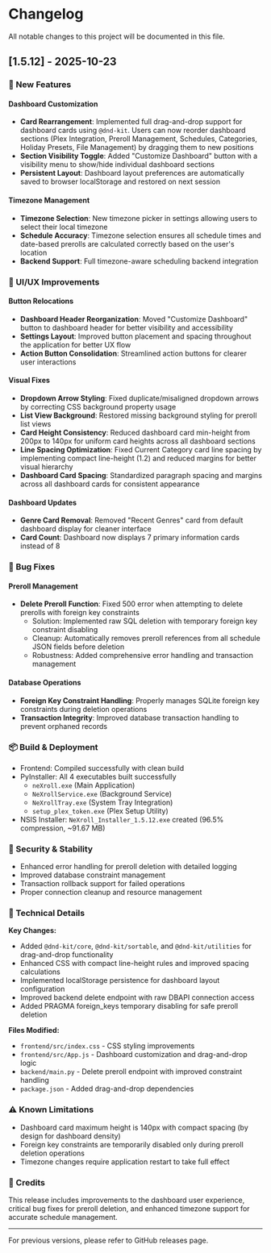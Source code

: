 # Changelog

All notable changes to this project will be documented in this file.

## [1.5.12] - 2025-10-23

### 🎨 New Features

#### Dashboard Customization
- **Card Rearrangement**: Implemented full drag-and-drop support for dashboard cards using `@dnd-kit`. Users can now reorder dashboard sections (Plex Integration, Preroll Management, Schedules, Categories, Holiday Presets, File Management) by dragging them to new positions
- **Section Visibility Toggle**: Added "Customize Dashboard" button with a visibility menu to show/hide individual dashboard sections
- **Persistent Layout**: Dashboard layout preferences are automatically saved to browser localStorage and restored on next session

#### Timezone Management
- **Timezone Selection**: New timezone picker in settings allowing users to select their local timezone
- **Schedule Accuracy**: Timezone selection ensures all schedule times and date-based prerolls are calculated correctly based on the user's location
- **Backend Support**: Full timezone-aware scheduling backend integration

### 🔧 UI/UX Improvements

#### Button Relocations
- **Dashboard Header Reorganization**: Moved "Customize Dashboard" button to dashboard header for better visibility and accessibility
- **Settings Layout**: Improved button placement and spacing throughout the application for better UX flow
- **Action Button Consolidation**: Streamlined action buttons for clearer user interactions

#### Visual Fixes
- **Dropdown Arrow Styling**: Fixed duplicate/misaligned dropdown arrows by correcting CSS background property usage
- **List View Background**: Restored missing background styling for preroll list views
- **Card Height Consistency**: Reduced dashboard card min-height from 200px to 140px for uniform card heights across all dashboard sections
- **Line Spacing Optimization**: Fixed Current Category card line spacing by implementing compact line-height (1.2) and reduced margins for better visual hierarchy
- **Dashboard Card Spacing**: Standardized paragraph spacing and margins across all dashboard cards for consistent appearance

#### Dashboard Updates
- **Genre Card Removal**: Removed "Recent Genres" card from default dashboard display for cleaner interface
- **Card Count**: Dashboard now displays 7 primary information cards instead of 8

### 🐛 Bug Fixes

#### Preroll Management
- **Delete Preroll Function**: Fixed 500 error when attempting to delete prerolls with foreign key constraints
  - Solution: Implemented raw SQL deletion with temporary foreign key constraint disabling
  - Cleanup: Automatically removes preroll references from all schedule JSON fields before deletion
  - Robustness: Added comprehensive error handling and transaction management

#### Database Operations
- **Foreign Key Constraint Handling**: Properly manages SQLite foreign key constraints during deletion operations
- **Transaction Integrity**: Improved database transaction handling to prevent orphaned records

### 📦 Build & Deployment

- Frontend: Compiled successfully with clean build
- PyInstaller: All 4 executables built successfully
  - `neXroll.exe` (Main Application)
  - `NeXrollService.exe` (Background Service)
  - `NeXrollTray.exe` (System Tray Integration)
  - `setup_plex_token.exe` (Plex Setup Utility)
- NSIS Installer: `NeXroll_Installer_1.5.12.exe` created (96.5% compression, ~91.67 MB)

### 🔐 Security & Stability

- Enhanced error handling for preroll deletion with detailed logging
- Improved database constraint management
- Transaction rollback support for failed operations
- Proper connection cleanup and resource management

### 📝 Technical Details

**Key Changes:**
- Added `@dnd-kit/core`, `@dnd-kit/sortable`, and `@dnd-kit/utilities` for drag-and-drop functionality
- Enhanced CSS with compact line-height rules and improved spacing calculations
- Implemented localStorage persistence for dashboard layout configuration
- Improved backend delete endpoint with raw DBAPI connection access
- Added PRAGMA foreign_keys temporary disabling for safe preroll deletion

**Files Modified:**
- `frontend/src/index.css` - CSS styling improvements
- `frontend/src/App.js` - Dashboard customization and drag-and-drop logic
- `backend/main.py` - Delete preroll endpoint with improved constraint handling
- `package.json` - Added drag-and-drop dependencies

### ⚠️ Known Limitations

- Dashboard card maximum height is 140px with compact spacing (by design for dashboard density)
- Foreign key constraints are temporarily disabled only during preroll deletion operations
- Timezone changes require application restart to take full effect

### 🙏 Credits

This release includes improvements to the dashboard user experience, critical bug fixes for preroll deletion, and enhanced timezone support for accurate schedule management.

---

For previous versions, please refer to GitHub releases page.
